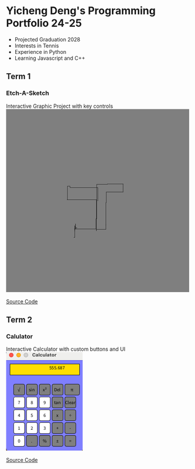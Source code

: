 # Yicheng Deng's Programming Portfolio 24-25
* Projected Graduation 2028
* Interests in Tennis
* Experience in Python
* Learning Javascript and C++
## Term 1
### Etch-A-Sketch
Interactive Graphic Project with key controls
![Running App](https://github.com/freaky-fella/programming-portfolio/blob/main/images/EtchASketchpic.png?raw=true)

[Source Code](https://github.com/freaky-fella/programming-portfolio/blob/main/src/EtchASketch.pde)  

## Term 2
### Calulator
Interactive Calculator with custom buttons and UI
![Running App](https://github.com/freaky-fella/programming-portfolio/blob/main/images/Calc1.png?raw=true)


[Source Code](https://github.com/freaky-fella/programming-portfolio/tree/main/src/Calculator)
